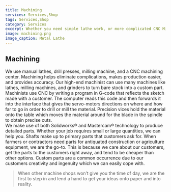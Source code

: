 ```yaml
---
title: Machining
services: Services,Shop
tags: Services,Shop
category: Services
excerpt: Whether you need simple lathe work, or more complicated CNC Milling, we are the shop for you.
image: machining.png
image_caption: Metal Lathe
---
```


## Machining

We use manual lathes, drill presses, milling machine, and a CNC machining center. Machining helps eliminate complications, makes production easier, and provides accuracy. Our high-end machinist can use many machines like lathes, milling machines, and grinders to turn bare stock into a custom part. 
<br>
Machinists use CNC by writing a program in G-code that reflects the sketch made with a customer. The computer reads this code and then forwards it into the interface that gives the servo-motors directions on where and how far to go in order to drill or mill the material. Precision vices hold the material onto the table which moves the material around for the blade in the spindle to obtain precise cuts. 
<br>
We make use of both Solidworks® and Mastercam® technology to produce detailed parts. Whether your job requires small or large quantities, we can help you.
Shafts make up to primary parts that customers ask for. When farmers or contractors need parts for antiquated construction or agriculture equipment, we are the go-to. This is because we care about our customers, get the parts to the customers right away, and tend to be cheaper than other options. Custom parts are a common occurrence due to our customers creativity and ingenuity which we can easily cope with. 
> When other machine shops won’t give you the time of day, we are the first to step in and lend a hand to get your ideas onto paper and into reality.